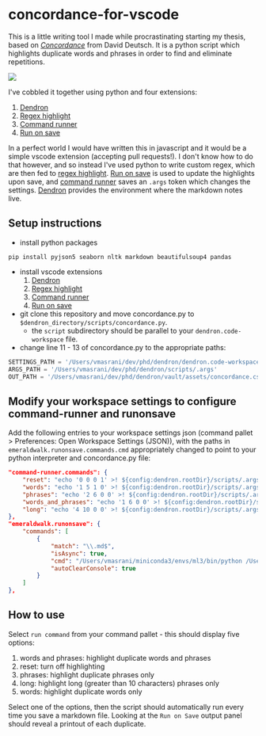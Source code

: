 # concordance-for-vscode
This is a little writing tool I made while procrastinating starting my thesis, based on [_Concordance_](http://www.daviddeutsch.org.uk/concordance/) from David Deutsch. It is a python script which highlights duplicate words and phrases in order to find and eliminate repetitions.  

![](concordance-demo.gif)

I've cobbled it together using python and four extensions:

1. [Dendron](https://www.dendron.so/)
2. [Regex highlight](https://marketplace.visualstudio.com/items?itemName=fabiospampinato.vscode-highlight)
3. [Command runner](https://marketplace.visualstudio.com/items?itemName=edonet.vscode-command-runner)
4. [Run on save](https://marketplace.visualstudio.com/items?itemName=emeraldwalk.RunOnSave)

In a perfect world I would have written this in javascript and it would be a simple vscode extension (accepting pull requests!). I don't know how to do that however, and so instead I've used python to write custom regex, which are then fed to [regex highlight](https://marketplace.visualstudio.com/items?itemName=fabiospampinato.vscode-highlight). [Run on save](https://marketplace.visualstudio.com/items?itemName=emeraldwalk.RunOnSave) is used to update the highlights upon save, and [command runner](https://marketplace.visualstudio.com/items?itemName=edonet.vscode-command-runner) saves an `.args` token which changes the settings. [Dendron](https://www.dendron.so/) provides the environment where the markdown notes live.

## Setup instructions 

- install python packages 
```
pip install pyjson5 seaborn nltk markdown beautifulsoup4 pandas
```
- install vscode extensions 
  1. [Dendron](https://www.dendron.so/)
  2. [Regex highlight](https://marketplace.visualstudio.com/items?itemName=fabiospampinato.vscode-highlight) 
  3. [Command runner](https://marketplace.visualstudio.com/items?itemName=edonet.vscode-command-runner)
  4. [Run on save](https://marketplace.visualstudio.com/items?itemName=emeraldwalk.RunOnSave) 
- git clone this repository and move concordance.py to `$dendron_directory/scripts/concordance.py`. 
  - the `script` subdirectory should be parallel to your `dendron.code-workspace` file.
- change line 11 - 13 of concordance.py to the appropriate paths: 

```python
SETTINGS_PATH = '/Users/vmasrani/dev/phd/dendron/dendron.code-workspace'
ARGS_PATH = '/Users/vmasrani/dev/phd/dendron/scripts/.args'
OUT_PATH = '/Users/vmasrani/dev/phd/dendron/vault/assets/concordance.csv'
```

## Modify your workspace settings to configure command-runner and runonsave

Add the following entries to your workspace settings json (command pallet > Preferences: Open Workspace Settings (JSON)), with the paths in `emeraldwalk.runonsave.commands.cmd` appropriately changed to point to your python interpreter and concordance.py file:

```json
"command-runner.commands": {
    "reset": "echo '0 0 0 1' >! ${config:dendron.rootDir}/scripts/.args && ${config:python.pythonPath} ${config:dendron.rootDir}/scripts/concordance.py '${file}'",
    "words": "echo '1 5 1 0' >! ${config:dendron.rootDir}/scripts/.args && ${config:python.pythonPath} ${config:dendron.rootDir}/scripts/concordance.py '${file}'",
    "phrases": "echo '2 6 0 0' >! ${config:dendron.rootDir}/scripts/.args && ${config:python.pythonPath} ${config:dendron.rootDir}/scripts/concordance.py '${file}'",
    "words_and_phrases": "echo '1 6 0 0' >! ${config:dendron.rootDir}/scripts/.args && ${config:python.pythonPath} ${config:dendron.rootDir}/scripts/concordance.py '${file}'",
    "long": "echo '4 10 0 0' >! ${config:dendron.rootDir}/scripts/.args && ${config:python.pythonPath} ${config:dendron.rootDir}/scripts/concordance.py '${file}'"
},
"emeraldwalk.runonsave": {
    "commands": [
        {
            "match": "\\.md$",
            "isAsync": true,
            "cmd": "/Users/vmasrani/miniconda3/envs/ml3/bin/python /Users/vmasrani/dev/phd/dendron/scripts/concordance.py ${file}",
            "autoClearConsole": true
        }
    ]
},
```

## How to use 

Select `run command` from your command pallet - this should display five options:
1. words and phrases: highlight duplicate words and phrases 
2. reset: turn off highlighting 
3. phrases: highlight duplicate phrases only 
4. long: highlight long (greater than 10 characters) phrases only 
5. words: highlight duplicate words only 

Select one of the options, then the script should automatically run every time you save a markdown file. Looking at the `Run on Save` output panel should reveal a printout of each duplicate.  


